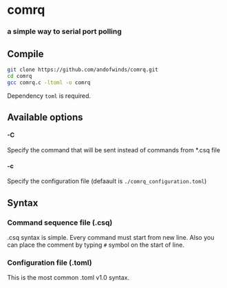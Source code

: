 # comrq
### a simple way to serial port polling

## Compile
```bash
git clone https://github.com/andofwinds/comrq.git
cd comrq
gcc comrq.c -ltoml -o comrq
```

Dependency `toml` is required.

## Available options
#### -C
Specify the command that will be sent instead of commands from *.csq file

#### -c
Specify the configuration file (defaault is `./comrq_configuration.toml`)


## Syntax

### Command sequence file (.csq)
.csq syntax is simple.
Every command must start from new line.
Also you can place the comment by typing `#` symbol on the start of line.

### Configuration file (.toml)
This is the most common .toml v1.0 syntax.

